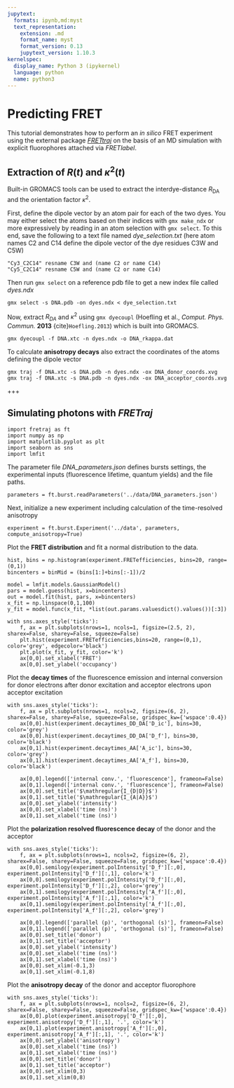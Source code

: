 ```yaml
---
jupytext:
  formats: ipynb,md:myst
  text_representation:
    extension: .md
    format_name: myst
    format_version: 0.13
    jupytext_version: 1.10.3
kernelspec:
  display_name: Python 3 (ipykernel)
  language: python
  name: python3
---
```


# Predicting FRET

This tutorial demonstrates how to perform an *in silico* FRET experiment using the external package [*FRETtraj*](https://rna-fretools.github.io/fretraj/intro.html) on the basis of an MD simulation with explicit fluorophores attached via *FRETlabel*.

## Extraction of $R(t)$ and $\kappa ^2(t)$
Built-in GROMACS tools can be used to extract the interdye-distance $R_\text{DA}$ and the orientation factor $\kappa ^2$.

First, define the dipole vector by an atom pair for each of the two dyes. You may either select the atoms based on their indices with `gmx make_ndx` or more expressively by reading in an atom selection with `gmx select`. To this end, save the following to a text file named *dye_selection.txt* (here atom names C2 and C14 define the dipole vector of the dye residues C3W and C5W)
```
"Cy3_C2C14" resname C3W and (name C2 or name C14)
"Cy5_C2C14" resname C5W and (name C2 or name C14)
```

Then run `gmx select` on a reference pdb file to get a new index file called *dyes.ndx*
```
gmx select -s DNA.pdb -on dyes.ndx < dye_selection.txt
```

Now, extract $R_{DA}$ and $\kappa ^2$ using `gmx dyecoupl` (Hoefling et al., *Comput. Phys. Commun.* **2013** {cite}`Hoefling.2013`) which is built into GROMACS. 

```
gmx dyecoupl -f DNA.xtc -n dyes.ndx -o DNA_rkappa.dat
```

To calculate **anisotropy decays** also extract the coordinates of the atoms defining the dipole vector

```
gmx traj -f DNA.xtc -s DNA.pdb -n dyes.ndx -ox DNA_donor_coords.xvg
gmx traj -f DNA.xtc -s DNA.pdb -n dyes.ndx -ox DNA_acceptor_coords.xvg
```

+++

## Simulating photons with *FRETraj*

```{code-cell} ipython3
import fretraj as ft
import numpy as np
import matplotlib.pyplot as plt
import seaborn as sns
import lmfit
```

The parameter file *DNA_parameters.json* defines bursts settings, the experimental inputs (fluorescence lifetime, quantum yields) and the file paths.

```{code-cell} ipython3
parameters = ft.burst.readParameters('../data/DNA_parameters.json')
```

Next, initialize a new experiment including calculation of the time-resolved anisotropy

```{code-cell} ipython3
experiment = ft.burst.Experiment('../data', parameters, compute_anisotropy=True)
```

Plot the **FRET distribution** and fit a normal distribution to the data.

```{code-cell} ipython3
hist, bins = np.histogram(experiment.FRETefficiencies, bins=20, range=(0,1))
bincenters = binMid = (bins[1:]+bins[:-1])/2
```

```{code-cell} ipython3
model = lmfit.models.GaussianModel()
pars = model.guess(hist, x=bincenters)
out = model.fit(hist, pars, x=bincenters)
x_fit = np.linspace(0,1,100)
y_fit = model.func(x_fit, *list(out.params.valuesdict().values())[:3])
```

```{code-cell} ipython3
with sns.axes_style('ticks'):
    f, ax = plt.subplots(nrows=1, ncols=1, figsize=(2.5, 2), sharex=False, sharey=False, squeeze=False)
    plt.hist(experiment.FRETefficiencies,bins=20, range=(0,1), color='grey', edgecolor='black')
    plt.plot(x_fit, y_fit, color='k')
    ax[0,0].set_xlabel('FRET')
    ax[0,0].set_ylabel('occupancy')
```

Plot the **decay times** of the fluorescence emission and internal conversion for donor electrons after donor excitation and acceptor electrons upon acceptor excitation

```{code-cell} ipython3
with sns.axes_style('ticks'):
    f, ax = plt.subplots(nrows=1, ncols=2, figsize=(6, 2), sharex=False, sharey=False, squeeze=False, gridspec_kw={'wspace':0.4})
    ax[0,0].hist(experiment.decaytimes_DD_DA['D_ic'], bins=30, color='grey')
    ax[0,0].hist(experiment.decaytimes_DD_DA['D_f'], bins=30, color='black')
    ax[0,1].hist(experiment.decaytimes_AA['A_ic'], bins=30, color='grey')
    ax[0,1].hist(experiment.decaytimes_AA['A_f'], bins=30, color='black')
    
    ax[0,0].legend(['internal conv.', 'fluorescence'], frameon=False)
    ax[0,1].legend(['internal conv.', 'fluorescence'], frameon=False)
    ax[0,0].set_title('$\mathregular{I_{D|D}}$')
    ax[0,1].set_title('$\mathregular{I_{A|A}}$')
    ax[0,0].set_ylabel('intensity')
    ax[0,0].set_xlabel('time (ns)')
    ax[0,1].set_xlabel('time (ns)')
```

Plot the **polarization resolved fluorescence decay** of the donor and the acceptor

```{code-cell} ipython3
with sns.axes_style('ticks'):
    f, ax = plt.subplots(nrows=1, ncols=2, figsize=(6, 2), sharex=False, sharey=False, squeeze=False, gridspec_kw={'wspace':0.4})
    ax[0,0].semilogy(experiment.polIntensity['D_f'][:,0], experiment.polIntensity['D_f'][:,1], color='k')
    ax[0,0].semilogy(experiment.polIntensity['D_f'][:,0], experiment.polIntensity['D_f'][:,2], color='grey')
    ax[0,1].semilogy(experiment.polIntensity['A_f'][:,0], experiment.polIntensity['A_f'][:,1], color='k')
    ax[0,1].semilogy(experiment.polIntensity['A_f'][:,0], experiment.polIntensity['A_f'][:,2], color='grey')
    
    ax[0,0].legend(['parallel (p)', 'orthogonal (s)'], frameon=False)
    ax[0,1].legend(['parallel (p)', 'orthogonal (s)'], frameon=False)
    ax[0,0].set_title('donor')
    ax[0,1].set_title('acceptor')
    ax[0,0].set_ylabel('intensity')
    ax[0,0].set_xlabel('time (ns)')
    ax[0,1].set_xlabel('time (ns)')
    ax[0,0].set_xlim(-0.1,3)
    ax[0,1].set_xlim(-0.1,8)
```

Plot the **anisotropy decay** of the donor and acceptor fluorophore

```{code-cell} ipython3
with sns.axes_style('ticks'):
    f, ax = plt.subplots(nrows=1, ncols=2, figsize=(6, 2), sharex=False, sharey=False, squeeze=False, gridspec_kw={'wspace':0.4})
    ax[0,0].plot(experiment.anisotropy['D_f'][:,0], experiment.anisotropy['D_f'][:,1], '.', color='k')
    ax[0,1].plot(experiment.anisotropy['A_f'][:,0], experiment.anisotropy['A_f'][:,1], '.', color='k')
    ax[0,0].set_ylabel('anisotropy')
    ax[0,0].set_xlabel('time (ns)')
    ax[0,1].set_xlabel('time (ns)')
    ax[0,0].set_title('donor')
    ax[0,1].set_title('acceptor')
    ax[0,0].set_xlim(0,3)
    ax[0,1].set_xlim(0,8)
```
